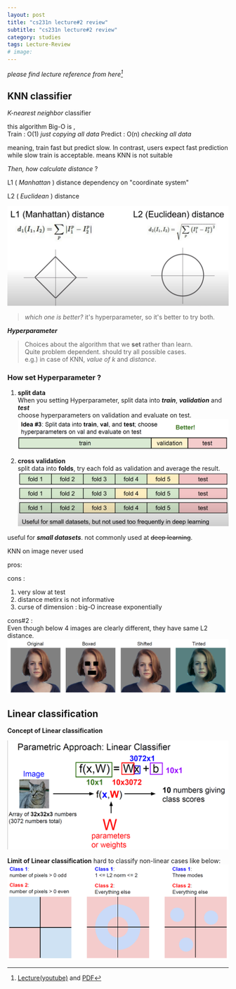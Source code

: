 ```yaml
---
layout: post
title: "cs231n lecture#2 review"
subtitle: "cs231n lecture#2 review"
category: studies
tags: Lecture-Review
# image: 
---
```


*please find lecture reference from here[^1]*

## KNN classifier
*K-nearest neighbor* classifier

this algorithm Big-O is ,  
Train : O(1)  *just copying all data*
Predict : O(n)  *checking all data*

meaning, train fast but predict slow. 
In contrast, users expect fast prediction while slow train is acceptable. 
means KNN is not suitable   

*Then, how calculate distance* ?  

L1 ( *Manhattan* ) distance
dependency on "coordinate system"

L2 ( *Euclidean* ) distance  

![split data](\assets\img\posts\studies\lecture-review\2020-10-11-cs231n-lec2_distance.png)

>   *which one is better?*    it's hyperparameter, so it's better to try both.

__*Hyperparameter*__  
>   Choices about the algorithm that we __set__ rather than learn.  
    Quite problem dependent. should try all possible cases.  
    e.g.) in case of KNN, _value of k_ and _distance_.

### How set Hyperparameter ?
1. __split data__  
When you setting Hyperparameter, split data into ***train***, ***validation*** and ***test***  
choose hyperparameters on validation and evaluate on test.  
![cv](\assets\img\posts\studies\lecture-review\2020-10-11-cs231n-lec2_idea3.png)
  
2. __cross validation__  
split data into __folds__, try each fold as validation and average the result.
![cv](\assets\img\posts\studies\lecture-review\2020-10-11-cs231n-lec2_cv.png)

useful for *__small datasets__*. not commonly used at ~~deep learning~~.


KNN on image never used

pros:


cons :
1. very slow at test
2. distance metirx is not informative
3. curse of dimension : big-O increase exponentially

cons#2 :  
Even though below 4 images are clearly different, they have same L2 distance. 
![cons2](\assets\img\posts\studies\lecture-review\2020-10-11-cs231n-lec2_cons2.png)


## Linear classification

__Concept of Linear classification__

![Linear classification](\assets\img\posts\studies\lecture-review\2020-10-11-cs231n-lec2_lc.png)

__Limit of Linear classification__
hard to classify non-linear cases like below: 
![Linear classification limit](\assets\img\posts\studies\lecture-review\2020-10-11-cs231n-lec2_lc_limit.png)


[^1]: [Lecture(youtube)](https://www.youtube.com/playlist?list=PL3FW7Lu3i5JvHM8ljYj-zLfQRF3EO8sYv) and [PDF](http://cs231n.stanford.edu/slides/)